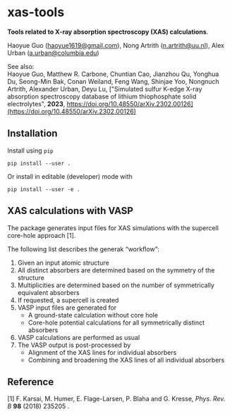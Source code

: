 # xas-tools

**Tools related to X-ray absorption spectroscopy (XAS) calculations**.

Haoyue Guo (<haoyue1619@gmail.com>), Nong Artrith
(<n.artrith@uu.nl>), Alex Urban (<a.urban@columbia.edu>)

See also: <br/>
Haoyue Guo, Matthew R. Carbone, Chuntian Cao, Jianzhou Qu, Yonghua Du, Seong-Min Bak, Conan Weiland, Feng Wang, Shinjae Yoo, Nongnuch Artrith, Alexander Urban, Deyu Lu, ["Simulated sulfur K-edge X-ray absorption spectroscopy database of lithium thiophosphate solid electrolytes", **2023**, https://doi.org/10.48550/arXiv.2302.00126](https://doi.org/10.48550/arXiv.2302.00126) 

## Installation

Install using `pip`

    pip install --user .

Or install in editable (developer) mode with

    pip install --user -e .

## XAS calculations with VASP

The package generates input files for XAS simulations with the supercell
core-hole approach [1].

The following list describes the generak “workflow”:

1. Given an input atomic structure
2. All distinct absorbers are determined based on the symmetry of the
   structure
3. Multiplicities are determined based on the number of symmetrically
   equivalent absorbers
4. If requested, a supercell is created
5. VASP input files are generated for
   * A ground-state calculation without core hole
   * Core-hole potential calculations for all symmetrically distinct
     absorbers
6. VASP calculations are performed as usual
7. The VASP output is post-processed by
   * Alignment of the XAS lines for individual absorbers
   * Combining and broadening the XAS lines of all individual absorbers

## Reference

[1] F. Karsai, M. Humer, E. Flage-Larsen, P. Blaha and G. Kresse, *Phys. Rev. B* **98** (2018) 235205 .

